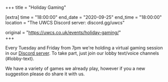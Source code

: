 +++
title = "Holiday Gaming"

[extra]
time = "18:00:00"
end_date = "2020-09-25"
end_time = "18:00:00"
location = "The UWCS Discord server: discord.gg/uwcs"

original = "https://uwcs.co.uk/events/holiday-gaming/"    
+++

Every Tuesday and Friday from 7pm we're holding a virtual gaming session in our [Discord server](http://discord.gg/uwcs). To take part, just join our lobby text/voice channels (\#lobby-text).  
  
We have a variety of games we already play, however if you a new suggestion please do share it with us.

